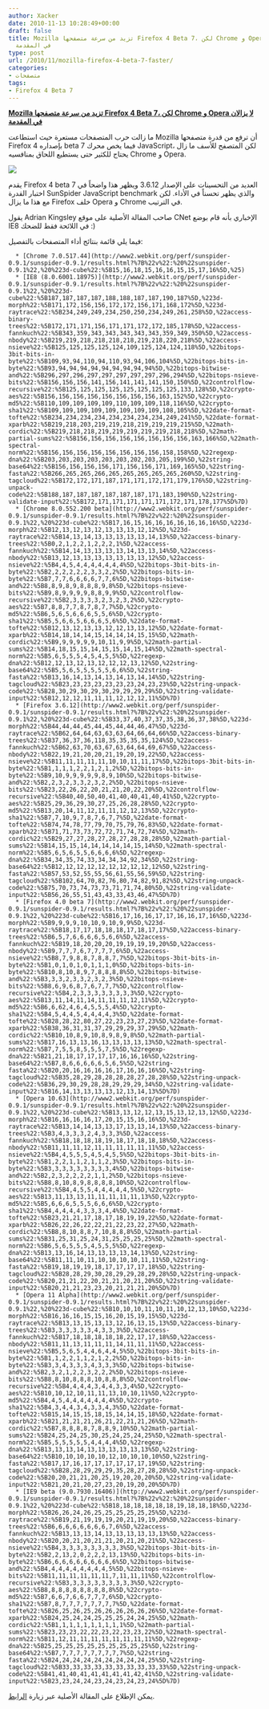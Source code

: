 ```yaml
---
author: Xacker
date: 2010-11-13 10:28:49+00:00
draft: false
title: Mozilla تزيد من سرعة متصفحها Firefox 4 Beta 7، لكن Chrome و Opera لا يزالان
  في المقدمة
type: post
url: /2010/11/mozilla-firefox-4-beta-7-faster/
categories:
- متصفحات
tags:
- Firefox 4 Beta 7
---
```


**[Mozilla تزيد من سرعة متصفحها Firefox 4 Beta 7، لكن Chrome و Opera لا يزالان في المقدمة](https://www.it-scoop.com/2010/11/mozilla-firefox-4-beta-7-faster)**




ما زالت حرب المتصفحات مستعرة حيث استطاعت Mozilla أن ترفع من قدرة متصفحها Firefox بإصداره 4 beta 7 فيما يخص محرك JavaScript، لكن المتصفح للأسف ما زال يحتاج للكثير حتى يستطيع اللحاق بمنافسيه Chrome و Opera.


[![](12-11-2010-11-41-37_sm.png)
](https://www.it-scoop.com/2010/11/mozilla-firefox-4-beta-7-faster)

يقدم Firefox 4 beta 7 العديد من التحسينات على الإصدار 3.6.12 ويظهر هذا واضحاً في اختبار القدرة SunSpider JavaScript benchmark والذي يظهر تحسناً في الأداء. لكن مع هذا ما يزال Firefox خلف Opera و Chrome في الترتيب.

[](https://www.it-scoop.com/2010/11/mozilla-firefox-4-beta-7-faster)

يقول Adrian Kingsley صاحب المقالة الأصلية على موقع CNet الإخباري بأنه قام بوضع IE8 في اللائحة فقط للضحك :)

فيما يلي قائمة بنتائج أداء المتصفحات بالتفصيل:



	  * [Chrome 7.0.517.44](http://www2.webkit.org/perf/sunspider-0.9.1/sunspider-0.9.1/results.html?%7B%22v%22:%20%22sunspider-0.9.1%22,%20%223d-cube%22:%5B15,16,18,15,16,16,15,15,17,16%5D,%25)
	  * [IE8 (8.0.6001.18975)](http://www2.webkit.org/perf/sunspider-0.9.1/sunspider-0.9.1/results.html?%7B%22v%22:%20%22sunspider-0.9.1%22,%20%223d-cube%22:%5B187,187,187,187,188,188,187,187,190,187%5D,%223d-morph%22:%5B171,172,156,156,172,172,156,171,168,172%5D,%223d-raytrace%22:%5B234,249,249,234,250,250,234,249,261,258%5D,%22access-binary-trees%22:%5B172,171,171,156,171,171,172,172,185,178%5D,%22access-fannkuch%22:%5B343,359,343,343,343,343,343,359,349,350%5D,%22access-nbody%22:%5B219,219,218,218,218,218,219,218,220,218%5D,%22access-nsieve%22:%5B125,125,125,125,124,109,125,124,124,118%5D,%22bitops-3bit-bits-in-byte%22:%5B109,93,94,110,94,110,93,94,106,104%5D,%22bitops-bits-in-byte%22:%5B93,94,94,94,94,94,94,94,94,94%5D,%22bitops-bitwise-and%22:%5B296,297,296,297,297,297,297,297,296,294%5D,%22bitops-nsieve-bits%22:%5B156,156,156,141,156,141,141,141,150,150%5D,%22controlflow-recursive%22:%5B125,125,125,125,125,125,125,125,133,128%5D,%22crypto-aes%22:%5B156,156,156,156,156,156,156,156,163,152%5D,%22crypto-md5%22:%5B110,109,109,109,109,110,109,109,118,116%5D,%22crypto-sha1%22:%5B109,109,109,109,109,109,109,109,108,105%5D,%22date-format-tofte%22:%5B234,234,234,234,234,234,234,234,249,241%5D,%22date-format-xparb%22:%5B219,218,203,219,219,218,219,219,219,215%5D,%22math-cordic%22:%5B219,218,218,219,219,219,219,219,218,218%5D,%22math-partial-sums%22:%5B156,156,156,156,156,156,156,156,163,166%5D,%22math-spectral-norm%22:%5B156,156,156,156,156,156,156,156,158,158%5D,%22regexp-dna%22:%5B203,203,203,203,203,203,202,203,205,199%5D,%22string-base64%22:%5B156,156,156,156,171,156,156,171,169,165%5D,%22string-fasta%22:%5B266,265,265,266,265,265,265,265,265,260%5D,%22string-tagcloud%22:%5B172,172,171,187,171,171,172,171,179,176%5D,%22string-unpack-code%22:%5B188,187,187,187,187,187,187,171,183,190%5D,%22string-validate-input%22:%5B172,171,171,171,171,171,172,171,178,177%5D%7D)
	  * [Chrome 8.0.552.200 beta](http://www2.webkit.org/perf/sunspider-0.9.1/sunspider-0.9.1/results.html?%7B%22v%22:%20%22sunspider-0.9.1%22,%20%223d-cube%22:%5B17,16,15,16,16,16,16,16,16,16%5D,%223d-morph%22:%5B12,13,12,13,12,13,13,13,12,12%5D,%223d-raytrace%22:%5B14,13,14,13,13,13,13,13,14,13%5D,%22access-binary-trees%22:%5B0,2,1,2,2,1,2,2,2,1%5D,%22access-fannkuch%22:%5B14,14,13,13,13,13,14,13,13,14%5D,%22access-nbody%22:%5B13,12,13,13,13,13,13,13,13,12%5D,%22access-nsieve%22:%5B4,4,5,4,4,4,4,4,4,4%5D,%22bitops-3bit-bits-in-byte%22:%5B2,2,2,2,2,2,3,3,2,2%5D,%22bitops-bits-in-byte%22:%5B7,7,7,6,6,6,6,7,7,6%5D,%22bitops-bitwise-and%22:%5B8,8,9,8,9,8,8,8,9,8%5D,%22bitops-nsieve-bits%22:%5B9,8,9,9,9,9,8,8,9,9%5D,%22controlflow-recursive%22:%5B2,3,3,3,3,2,3,2,3,2%5D,%22crypto-aes%22:%5B7,8,8,7,7,8,7,8,7,7%5D,%22crypto-md5%22:%5B6,5,6,5,6,6,6,5,5,6%5D,%22crypto-sha1%22:%5B5,5,6,6,5,6,6,6,5,6%5D,%22date-format-tofte%22:%5B12,13,12,13,13,12,12,13,13,12%5D,%22date-format-xparb%22:%5B14,18,14,14,15,14,14,14,15,15%5D,%22math-cordic%22:%5B9,9,9,9,9,9,10,11,9,9%5D,%22math-partial-sums%22:%5B14,18,15,15,14,15,15,14,15,14%5D,%22math-spectral-norm%22:%5B5,6,5,5,5,4,5,4,5,5%5D,%22regexp-dna%22:%5B12,12,13,12,13,12,12,12,13,12%5D,%22string-base64%22:%5B5,5,6,5,5,5,5,5,6,6%5D,%22string-fasta%22:%5B13,16,14,13,14,13,14,13,14,14%5D,%22string-tagcloud%22:%5B23,23,23,23,23,23,23,24,23,23%5D,%22string-unpack-code%22:%5B28,30,29,30,29,30,29,29,29,29%5D,%22string-validate-input%22:%5B12,12,12,11,11,11,12,12,12,11%5D%7D)
	  * [Firefox 3.6.12](http://www2.webkit.org/perf/sunspider-0.9.1/sunspider-0.9.1/results.html?%7B%22v%22:%20%22sunspider-0.9.1%22,%20%223d-cube%22:%5B33,37,40,37,37,35,38,36,37,38%5D,%223d-morph%22:%5B44,44,44,45,44,45,44,44,46,47%5D,%223d-raytrace%22:%5B62,64,64,63,63,63,64,66,64,66%5D,%22access-binary-trees%22:%5B37,36,37,36,118,35,35,35,35,124%5D,%22access-fannkuch%22:%5B62,63,70,63,67,63,64,64,69,67%5D,%22access-nbody%22:%5B22,19,21,20,20,21,19,20,19,22%5D,%22access-nsieve%22:%5B11,11,11,11,11,10,10,11,11,17%5D,%22bitops-3bit-bits-in-byte%22:%5B1,1,1,1,2,2,1,2,1,2%5D,%22bitops-bits-in-byte%22:%5B9,10,9,9,9,9,9,8,9,10%5D,%22bitops-bitwise-and%22:%5B2,2,3,2,3,3,2,3,2,2%5D,%22bitops-nsieve-bits%22:%5B23,22,26,22,20,21,21,20,22,20%5D,%22controlflow-recursive%22:%5B40,40,50,40,41,40,40,41,40,41%5D,%22crypto-aes%22:%5B25,29,36,29,30,27,25,26,28,28%5D,%22crypto-md5%22:%5B13,20,14,11,12,11,11,12,12,13%5D,%22crypto-sha1%22:%5B7,7,10,9,7,8,7,6,7,7%5D,%22date-format-tofte%22:%5B74,74,78,77,79,70,75,79,76,83%5D,%22date-format-xparb%22:%5B71,71,73,73,72,72,71,74,72,74%5D,%22math-cordic%22:%5B29,27,27,28,27,28,27,28,28,28%5D,%22math-partial-sums%22:%5B14,15,15,14,14,14,14,14,15,14%5D,%22math-spectral-norm%22:%5B5,6,5,6,5,5,6,6,6,6%5D,%22regexp-dna%22:%5B34,34,35,74,33,34,34,34,92,34%5D,%22string-base64%22:%5B12,12,12,12,12,12,12,12,12,12%5D,%22string-fasta%22:%5B57,53,52,55,55,56,61,55,56,59%5D,%22string-tagcloud%22:%5B102,64,70,82,76,80,74,82,91,82%5D,%22string-unpack-code%22:%5B75,70,73,74,73,73,71,71,74,80%5D,%22string-validate-input%22:%5B56,26,55,51,43,43,33,43,46,47%5D%7D)
	  * [Firefox 4.0 beta 7](http://www2.webkit.org/perf/sunspider-0.9.1/sunspider-0.9.1/results.html?%7B%22v%22:%20%22sunspider-0.9.1%22,%20%223d-cube%22:%5B16,17,16,16,17,17,16,16,17,16%5D,%223d-morph%22:%5B9,9,9,9,10,10,9,10,9,9%5D,%223d-raytrace%22:%5B18,17,17,18,18,18,17,18,17,17%5D,%22access-binary-trees%22:%5B6,5,7,6,6,6,6,5,6,6%5D,%22access-fannkuch%22:%5B19,18,20,20,20,19,19,19,19,20%5D,%22access-nbody%22:%5B9,7,7,7,6,7,7,7,7,6%5D,%22access-nsieve%22:%5B8,7,9,8,8,7,8,8,7,7%5D,%22bitops-3bit-bits-in-byte%22:%5B1,0,1,0,1,0,1,1,1,0%5D,%22bitops-bits-in-byte%22:%5B10,8,10,8,9,7,8,8,8,8%5D,%22bitops-bitwise-and%22:%5B3,3,3,2,3,3,2,3,2,3%5D,%22bitops-nsieve-bits%22:%5B8,6,9,6,8,7,6,7,7,7%5D,%22controlflow-recursive%22:%5B4,2,3,3,3,3,3,3,3,3%5D,%22crypto-aes%22:%5B13,11,14,11,14,11,11,11,12,11%5D,%22crypto-md5%22:%5B6,6,62,4,6,4,5,5,5,4%5D,%22crypto-sha1%22:%5B4,5,4,4,5,4,4,4,4,3%5D,%22date-format-tofte%22:%5B28,28,22,80,27,22,23,23,27,23%5D,%22date-format-xparb%22:%5B38,36,31,31,37,29,29,29,37,29%5D,%22math-cordic%22:%5B10,10,8,9,10,8,9,8,9,8%5D,%22math-partial-sums%22:%5B17,16,13,13,16,13,13,13,13,13%5D,%22math-spectral-norm%22:%5B7,7,5,5,8,5,5,5,7,5%5D,%22regexp-dna%22:%5B21,21,18,17,17,17,17,16,16,16%5D,%22string-base64%22:%5B7,8,6,6,6,6,6,5,6,5%5D,%22string-fasta%22:%5B20,20,16,16,16,16,17,16,16,16%5D,%22string-tagcloud%22:%5B35,28,29,28,28,28,28,27,28,28%5D,%22string-unpack-code%22:%5B36,29,30,29,28,28,29,29,29,34%5D,%22string-validate-input%22:%5B16,14,13,13,13,13,12,13,14,13%5D%7D)
	  * [Opera 10.63](http://www2.webkit.org/perf/sunspider-0.9.1/sunspider-0.9.1/results.html?%7B%22v%22:%20%22sunspider-0.9.1%22,%20%223d-cube%22:%5B13,13,12,12,13,15,13,12,13,12%5D,%223d-morph%22:%5B16,16,16,16,17,20,15,15,16,16%5D,%223d-raytrace%22:%5B13,14,14,13,13,17,13,13,14,13%5D,%22access-binary-trees%22:%5B3,4,3,3,3,2,4,3,3,3%5D,%22access-fannkuch%22:%5B18,18,18,18,19,18,17,18,18,18%5D,%22access-nbody%22:%5B11,11,11,12,11,11,11,11,11,11%5D,%22access-nsieve%22:%5B4,4,5,5,5,4,5,4,5,5%5D,%22bitops-3bit-bits-in-byte%22:%5B1,2,2,1,1,2,1,1,2,3%5D,%22bitops-bits-in-byte%22:%5B3,3,3,3,3,3,3,3,3,4%5D,%22bitops-bitwise-and%22:%5B2,2,3,2,2,2,2,1,1,2%5D,%22bitops-nsieve-bits%22:%5B8,8,10,8,9,8,8,8,8,10%5D,%22controlflow-recursive%22:%5B4,4,5,5,4,4,4,4,4,5%5D,%22crypto-aes%22:%5B13,11,13,13,11,11,11,11,11,13%5D,%22crypto-md5%22:%5B5,6,6,6,5,5,5,6,6,6%5D,%22crypto-sha1%22:%5B4,4,4,4,4,3,3,3,4,4%5D,%22date-format-tofte%22:%5B23,21,21,17,18,17,18,19,19,22%5D,%22date-format-xparb%22:%5B26,22,26,22,22,21,22,23,22,27%5D,%22math-cordic%22:%5B8,8,10,8,8,7,10,8,8,8%5D,%22math-partial-sums%22:%5B31,25,31,25,24,31,25,25,25,25%5D,%22math-spectral-norm%22:%5B6,5,6,5,5,5,4,5,5,5%5D,%22regexp-dna%22:%5B13,13,16,14,13,13,13,13,14,13%5D,%22string-base64%22:%5B11,11,10,11,10,10,10,10,11,11%5D,%22string-fasta%22:%5B19,18,19,19,18,17,17,17,17,18%5D,%22string-tagcloud%22:%5B28,28,29,30,28,29,29,28,29,28%5D,%22string-unpack-code%22:%5B20,21,21,22,20,21,21,20,21,20%5D,%22string-validate-input%22:%5B20,21,21,23,23,20,21,21,21,20%5D%7D)
	  * [Opera 11 Alpha](http://www2.webkit.org/perf/sunspider-0.9.1/sunspider-0.9.1/results.html?%7B%22v%22:%20%22sunspider-0.9.1%22,%20%223d-cube%22:%5B10,10,10,11,10,11,10,12,13,10%5D,%223d-morph%22:%5B16,16,16,15,15,16,20,15,19,15%5D,%223d-raytrace%22:%5B13,13,15,13,13,12,16,13,15,13%5D,%22access-binary-trees%22:%5B3,3,3,3,3,3,4,3,3,3%5D,%22access-fannkuch%22:%5B17,18,18,18,18,18,22,17,17,18%5D,%22access-nbody%22:%5B11,11,13,11,11,11,14,11,11,11%5D,%22access-nsieve%22:%5B5,5,6,5,4,4,6,4,4,5%5D,%22bitops-3bit-bits-in-byte%22:%5B1,1,2,2,1,1,2,1,2,2%5D,%22bitops-bits-in-byte%22:%5B3,3,4,3,3,3,4,3,3,3%5D,%22bitops-bitwise-and%22:%5B2,3,2,1,2,2,3,2,2,2%5D,%22bitops-nsieve-bits%22:%5B8,8,10,8,8,8,10,8,8,8%5D,%22controlflow-recursive%22:%5B4,4,4,4,3,4,4,3,3,4%5D,%22crypto-aes%22:%5B10,10,12,10,11,11,13,10,10,11%5D,%22crypto-md5%22:%5B4,4,5,4,4,4,4,4,4,4%5D,%22crypto-sha1%22:%5B4,3,4,4,3,4,3,3,4,3%5D,%22date-format-tofte%22:%5B15,14,15,15,18,15,14,14,15,18%5D,%22date-format-xparb%22:%5B21,21,21,21,26,21,22,21,21,26%5D,%22math-cordic%22:%5B7,8,8,8,8,7,8,8,9,10%5D,%22math-partial-sums%22:%5B24,25,24,25,30,25,24,25,24,25%5D,%22math-spectral-norm%22:%5B5,5,5,5,5,5,4,4,4,4%5D,%22regexp-dna%22:%5B13,13,13,14,13,13,13,13,13,13%5D,%22string-base64%22:%5B10,10,10,10,10,12,10,10,10,10%5D,%22string-fasta%22:%5B17,17,16,17,17,17,17,17,17,19%5D,%22string-tagcloud%22:%5B28,28,29,29,29,35,28,27,28,28%5D,%22string-unpack-code%22:%5B20,20,21,21,20,25,19,20,20,20%5D,%22string-validate-input%22:%5B21,20,21,20,27,23,20,19,20,20%5D%7D)
	  * [IE9 beta (9.0.7930.16406)](http://www2.webkit.org/perf/sunspider-0.9.1/sunspider-0.9.1/results.html?%7B%22v%22:%20%22sunspider-0.9.1%22,%20%223d-cube%22:%5B18,18,18,18,18,18,19,18,18,18%5D,%223d-morph%22:%5B26,26,24,26,25,25,25,25,25,25%5D,%223d-raytrace%22:%5B19,21,19,19,19,20,21,19,19,20%5D,%22access-binary-trees%22:%5B6,6,6,6,6,6,6,6,7,6%5D,%22access-fannkuch%22:%5B13,13,13,14,13,13,13,13,13,13%5D,%22access-nbody%22:%5B20,20,21,20,21,21,20,21,20,21%5D,%22access-nsieve%22:%5B4,3,3,3,3,3,3,3,3,3%5D,%22bitops-3bit-bits-in-byte%22:%5B2,2,13,2,0,2,2,2,13,13%5D,%22bitops-bits-in-byte%22:%5B6,6,6,6,6,6,6,6,6,6%5D,%22bitops-bitwise-and%22:%5B4,4,4,4,4,4,4,4,4,5%5D,%22bitops-nsieve-bits%22:%5B11,11,11,11,11,11,7,11,11,11%5D,%22controlflow-recursive%22:%5B3,3,3,3,3,3,3,3,3,3%5D,%22crypto-aes%22:%5B8,8,8,8,8,8,8,8,8,8%5D,%22crypto-md5%22:%5B7,6,6,7,6,6,7,7,7,6%5D,%22crypto-sha1%22:%5B7,8,7,7,7,7,7,7,7,7%5D,%22date-format-tofte%22:%5B26,25,26,25,26,26,26,26,26,26%5D,%22date-format-xparb%22:%5B24,25,24,24,25,25,25,24,24,25%5D,%22math-cordic%22:%5B1,1,1,1,1,1,1,1,1,1%5D,%22math-partial-sums%22:%5B23,23,23,22,22,23,22,23,23,22%5D,%22math-spectral-norm%22:%5B11,12,11,11,11,11,11,11,11,11%5D,%22regexp-dna%22:%5B25,25,25,25,25,25,25,25,25,25%5D,%22string-base64%22:%5B7,7,7,7,7,7,7,7,7,7%5D,%22string-fasta%22:%5B24,24,24,24,24,24,24,24,24,25%5D,%22string-tagcloud%22:%5B33,33,33,33,33,33,33,33,33,33%5D,%22string-unpack-code%22:%5B41,41,40,41,41,41,41,41,42,41%5D,%22string-validate-input%22:%5B23,23,24,24,23,24,23,24,23,24%5D%7D)

يمكن الإطلاع على المقالة الأصلية عبر زيارة [الرابط](http://www.zdnet.com/blog/hardware/firefox-4-beta-7-fast-but-chrome-and-opera-are-faster/10325?tag=nl.e539).
